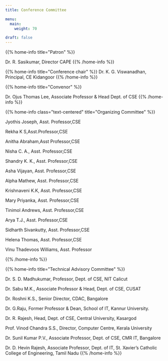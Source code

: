```yaml
---
title: Conference Committee

menu:
  main:
    weight: 70

draft: false    
---
```


{{% home-info title="Patron" %}}


<!-- TODO: filter and search -->
Dr. R. Sasikumar, 
Director CAPE
{{% /home-info %}}

{{% home-info title="Conference chair" %}}
Dr. K. G. Viswanadhan, 
Principal,
CE Kidangoor
{{% /home-info %}}

{{% home-info title="Convenor" %}}

Dr. Ojus Thomas Lee,
Associate Professor & Head
Dept. of CSE
{{% /home-info %}}

{{% home-info class="text-centered" title="Organizing Committee" %}}

<p>Jyothis Joseph, Asst. Professor,CSE</p>
<p>Rekha K S,Asst.Professor,CSE</p>
<p>Anitha Abraham,Asst Professor,CSE</p>
<p>Nisha C. A., Asst. Professor,CSE</p>
<p>Shandry K. K., Asst. Professor,CSE</p>
<p>Asha Vijayan, Asst. Professor,CSE</p>
<p>Alpha Mathew, Asst. Professor,CSE</p>
<p>Krishnaveni K.K, Asst. Professor,CSE</p>
<p>Mary Priyanka, Asst. Professor,CSE</p>
<p>Tinimol Andrews, Asst. Professor,CSE</p>
<p>Arya T.J., Asst. Professor,CSE</p>
<p>Sidharth Sivankutty, Asst. Professor,CSE</p>
<p>Helena Thomas, Asst. Professor,CSE</p>
<p>Vinu Thadevoos Williams, Asst. Professor</p>
{{% /home-info %}}

{{% home-info title="Technical Advisory Committee" %}}
<p>Dr. S. D. Madhukumar, Professor, Dept. of CSE, NIT Calicut
<p>Dr. Sabu M.K., Associate Professor & Head, Dept. of CSE, CUSAT
<p>Dr. Roshni K.S., Senior Director, CDAC, Bangalore
<p>Dr. G.Raju, Former Professor & Dean, School of IT, Kannur University.
<p>Dr. R. Rajesh, Head, Dept. of CSE, Central University, Kasargod
<p>Prof. Vinod Chandra S.S., Director, Computer Centre, Kerala University
<p>Dr. Sunil Kumar P.V., Associate Professor, Dept. of CSE, CMR IT, Bangalore
<p>Dr. D. Hevin Rajesh, Associate Professor, Dept. of IT, St. Xavier’s Catholic College of 
Engineering, Tamil Nadu
{{% /home-info %}}